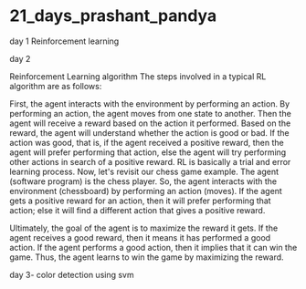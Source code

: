 # 21_days_prashant_pandya

day 1
Reinforcement learning

day 2


Reinforcement Learning algorithm
The steps involved in a typical RL algorithm are as follows:

First, the agent interacts with the environment by performing an action.
By performing an action, the agent moves from one state to another.
Then the agent will receive a reward based on the action it performed.
Based on the reward, the agent will understand whether the action is good or bad.
If the action was good, that is, if the agent received a positive reward, then the agent will prefer performing that action, else the agent will try performing other actions in search of a positive reward.
RL is basically a trial and error learning process. Now, let's revisit our chess game example. The agent (software program) is the chess player. So, the agent interacts with the environment (chessboard) by performing an action (moves). If the agent gets a positive reward for an action, then it will prefer performing that action; else it will find a different action that gives a positive reward.

Ultimately, the goal of the agent is to maximize the reward it gets. If the agent receives a good reward, then it means it has performed a good action. If the agent performs a good action, then it implies that it can win the game. Thus, the agent learns to win the game by maximizing the reward.

day 3- color detection using svm
